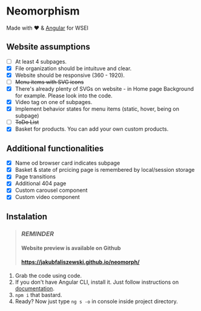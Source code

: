 # Neomorphism
Made with ❤️  & [Angular](https://angular.io/) for WSEI


## Website assumptions
- [ ] At least 4 subpages.
- [x] File organization should be intuituve and clear.
- [x] Website should be responsive (360 - 1920).
- [ ] ~~Menu items with SVG icons~~
- [x] There's already plenty of SVGs on website - in Home page Background for example. Please look into the code.
- [x] Video tag on one of subpages.
- [x] Implement behavior states for menu items (static, hover, being on subpage)
- [ ] ~~ToDo List~~
- [x] Basket for products. You can add your own custom products.
## Additional functionalities
- [x] Name od browser card indicates subpage 
- [x] Basket & state of prcicing page is remembered by local/session storage
- [x] Page transitions
- [x] Additional 404 page
- [x] Custom carousel component
- [x] Custom video component

## Instalation
> ### **_REMINDER_**
> #### Website preview is available on Github
> #### https://jakubfaliszewski.github.io/neomorph/

1. Grab the code using code.
2. If you don't have Angular CLI, install it. Just follow instructions on [documentation](https://angular.io/guide/setup-local).
3. `npm i` that bastard.
3. Ready? Now just type `ng s -o` in console inside project directory.

